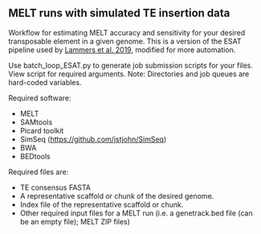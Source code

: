 ## MELT runs with simulated TE insertion data

Workflow for estimating MELT accuracy and sensitivity for your desired transposable element in a given genome.
This is a version of the ESAT pipeline used by [Lammers et al. 2019](https://mobilednajournal.biomedcentral.com/articles/10.1186/s13100-018-0143-2), modified for more automation.

Use batch_loop_ESAT.py to generate job submission scripts for your files. View script for required arguments.
Note: Directories and job queues are hard-coded variables.

Required software:
* MELT
* SAMtools
* Picard toolkit
* SimSeq (https://github.com/jstjohn/SimSeq)
* BWA
* BEDtools

Required files are:
* TE consensus FASTA
* A representative scaffold or chunk of the desired genome.
* Index file of the representative scaffold or chunk.
* Other required input files for a MELT run (i.e. a genetrack.bed file (can be an empty file); MELT ZIP files)
